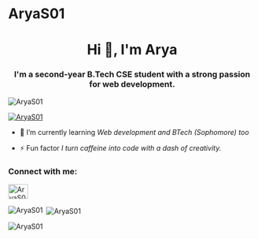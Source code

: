# AryaS01
<h1 align="center">Hi 👋, I'm Arya</h1>
<h3 align="center">I'm a second-year B.Tech CSE student with a strong passion for web development.</h3>

<p align="left"> <img src="https://komarev.com/ghpvc/?username=AryS01&label=Profile%20views&color=0e75b6&style=flat" alt="AryaS01" /> </p>

<p align="left"> <a href="https://github.com/ryo-ma/github-profile-trophy"><img src="https://github-profile-trophy.vercel.app/?username=AryaS01" alt="AryaS01" /></a> </p>



- 🌱 I’m currently learning *Web development and BTech (Sophomore) too*

- ⚡ Fun factor *I turn caffeine into code with a  dash of creativity.*

<h3 align="left">Connect with me:</h3>
<p align="left">
<a href="www.linkedin.com/in/
arya-swarnappan-867291266" target="blank"><img align="center" src="https://raw.githubusercontent.com/rahuldkjain/github-profile-readme-generator/master/src/images/icons/Social/linked-in-alt.svg" alt="AryaS01" height="30" width="40" /></a>
</p>



<p><img align="left" src="https://github-readme-stats.vercel.app/api/top-langs?username=AryaS01&show_icons=true&locale=en&layout=compact" alt="AryaS01" /></p>

<p>&nbsp;<img align="center" src="https://github-readme-stats.vercel.app/api?username=AryaS01&show_icons=true&locale=en" alt="AryaS01" /></p>

<p><img align="center" src="https://github-readme-streak-stats.herokuapp.com/?user=AryaS01&" alt="AryaS01" /></p>
